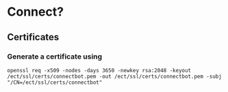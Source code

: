 # Connect?

## Certificates

### Generate a certificate using
```openssl req -x509 -nodes -days 3650 -newkey rsa:2048 -keyout /ect/ssl/certs/connectbot.pem -out /ect/ssl/certs/connectbot.pem -subj "/CN=/ect/ssl/certs/connectbot"```
